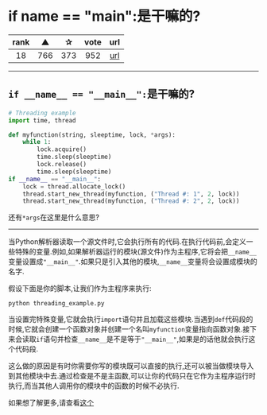 # if name == "main":是干嘛的?

| rank | ▲ | ✰ | vote | url |
|:-:|:-:|:-:|:-:|:-:|
|  18  |  766 | 373 | 952 | [url](http://stackoverflow.com/questions/273192/check-if-a-directory-exists-and-create-it-if-necessary) |

***

## `if __name__ == "__main__":`是干嘛的?

```python
# Threading example
import time, thread

def myfunction(string, sleeptime, lock, *args):
    while 1:
        lock.acquire()
        time.sleep(sleeptime)
        lock.release()
        time.sleep(sleeptime)
if __name__ == "__main__":
    lock = thread.allocate_lock()
    thread.start_new_thread(myfunction, ("Thread #: 1", 2, lock))
    thread.start_new_thread(myfunction, ("Thread #: 2", 2, lock))
```

还有`*args`在这里是什么意思?

***

当Python解析器读取一个源文件时,它会执行所有的代码.在执行代码前,会定义一些特殊的变量.例如,如果解析器运行的模块(源文件)作为主程序,它将会把`__name__`变量设置成`"__main__"`.如果只是引入其他的模块,`__name__`变量将会设置成模块的名字.

假设下面是你的脚本,让我们作为主程序来执行:

```
python threading_example.py
```

当设置完特殊变量,它就会执行`import`语句并且加载这些模块.当遇到`def`代码段的时候,它就会创建一个函数对象并创建一个名叫`myfunction`变量指向函数对象.接下来会读取`if`语句并检查`__name__`是不是等于`"__main__"`,如果是的话他就会执行这个代码段.

这么做的原因是有时你需要你写的模块既可以直接的执行,还可以被当做模块导入到其他模块中去.通过检查是不是主函数,可以让你的代码只在它作为主程序运行时执行,而当其他人调用你的模块中的函数的时候不必执行.

如果想了解更多,请查看[这个](http://ibiblio.org/g2swap/byteofpython/read/module-name.html)